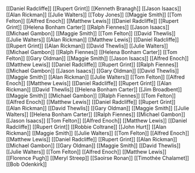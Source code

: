 [[Daniel Radcliffe]]
[[Rupert Grint]]
[[Kenneth Branagh]]
[[Jason Isaacs]]
[[Alan Rickman]]
[[Julie Walters]]
[[Toby Jones]]
[[Maggie Smith]]
[[Tom Felton]]
[[Alfred Enoch]]
[[Matthew Lewis]]
[[Daniel Radcliffe]]
[[Rupert Grint]]
[[Helena Bonham Carter]]
[[Ralph Fiennes]]
[[Jason Isaacs]]
[[Michael Gambon]]
[[Maggie Smith]]
[[Tom Felton]]
[[David Thewlis]]
[[Julie Walters]]
[[Alan Rickman]]
[[Matthew Lewis]]
[[Daniel Radcliffe]]
[[Rupert Grint]]
[[Alan Rickman]]
[[David Thewlis]]
[[Julie Walters]]
[[Michael Gambon]]
[[Ralph Fiennes]]
[[Helena Bonham Carter]]
[[Tom Felton]]
[[Gary Oldman]]
[[Maggie Smith]]
[[Jason Isaacs]]
[[Alfred Enoch]]
[[Matthew Lewis]]
[[Daniel Radcliffe]]
[[Rupert Grint]]
[[Ralph Fiennes]]
[[Michael Gambon]]
[[Jason Isaacs]]
[[Gary Oldman]]
[[David Thewlis]]
[[Maggie Smith]]
[[Alan Rickman]]
[[Julie Walters]]
[[Tom Felton]]
[[Alfred Enoch]]
[[Matthew Lewis]]
[[Daniel Radcliffe]]
[[Rupert Grint]]
[[Alan Rickman]]
[[David Thewlis]]
[[Helena Bonham Carter]]
[[Jim Broadbent]]
[[Maggie Smith]]
[[Michael Gambon]]
[[Ralph Fiennes]]
[[Tom Felton]]
[[Alfred Enoch]]
[[Matthew Lewis]]
[[Daniel Radcliffe]]
[[Rupert Grint]]
[[Alan Rickman]]
[[David Thewlis]]
[[Gary Oldman]]
[[Maggie Smith]]
[[Julie Walters]]
[[Helena Bonham Carter]]
[[Ralph Fiennes]]
[[Michael Gambon]]
[[Jason Isaacs]]
[[Tom Felton]]
[[Alfred Enoch]]
[[Matthew Lewis]]
[[Daniel Radcliffe]]
[[Rupert Grint]]
[[Robbie Coltrane]]
[[John Hurt]]
[[Alan Rickman]]
[[Maggie Smith]]
[[Julie Walters]]
[[Tom Felton]]
[[Alfred Enoch]]
[[Matthew Lewis]]
[[Daniel Radcliffe]]
[[Rupert Grint]]
[[Alan Rickman]]
[[Michael Gambon]]
[[Gary Oldman]]
[[Maggie Smith]]
[[David Thewlis]]
[[Julie Walters]]
[[Tom Felton]]
[[Alfred Enoch]]
[[Matthew Lewis]]
[[Florence Pugh]]
[[Meryl Streep]]
[[Saoirse Ronan]]
[[Timothée Chalamet]]
[[Bob Odenkirk]]
